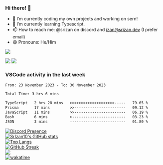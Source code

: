 ### Hi there! 👋

- 🔭 I’m currently coding my own projects and working on sern!
- 🌱 I’m currently learning Typescript.
- 📫 How to reach me: @srizan on discord and izan@srizan.dev (I prefer email)
- 😄 Pronouns: He/Him

![](https://komarev.com/ghpvc/?username=SrIzan10&color=yellowgreen)

<img src="https://i.imgur.com/LYNhf1D.png">  
<img src="https://img.srizan.dev/i%20hate%20python.gif">

<!--dont-RECENT_ACTIVITY:start-->

### VSCode activity in the last week

<!--START_SECTION:waka-->

```txt
From: 23 November 2023 - To: 30 November 2023

Total Time: 3 hrs 6 mins

TypeScript   2 hrs 28 mins   >>>>>>>>>>>>>>>>>>>>-----   79.65 %
Prisma       17 mins         >>-----------------------   09.12 %
JavaScript   11 mins         >>-----------------------   06.19 %
Bash         6 mins          >------------------------   03.23 %
JSON         3 mins          -------------------------   01.80 %
```

<!--END_SECTION:waka-->

[![Discord Presence](https://lanyard.cnrad.dev/api/703974042700611634)](https://discord.com/users/703974042700611634)  
[![SrIzan10's GitHub stats](https://github-readme-stats.vercel.app/api?username=SrIzan10&show_icons=true&theme=dark&count_private=true)](https://github.com/anuraghazra/github-readme-stats)  
[![Top Langs](https://github-readme-stats.vercel.app/api/top-langs/?username=SrIzan10&layout=compact&theme=dark&count_private=true)](https://github.com/anuraghazra/github-readme-stats)  
[![GitHub Streak](https://github-readme-streak-stats.herokuapp.com?user=SrIzan10&theme=dark)](https://git.io/streak-stats)  
![](https://metrics.lecoq.io/SrIzan10?base.repositories=0&languages=1&isocalendar=1&followup=1)  
[![wakatime](https://wakatime.com/badge/user/4ad16edf-eadc-48d9-b010-26f275fe0be6.svg)](https://wakatime.com/@4ad16edf-eadc-48d9-b010-26f275fe0be6)
